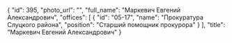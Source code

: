 {
    "id": 395,
    "photo_url": "",
    "full_name": "Маркевич Евгений Александрович",
    "offices": [
        {
            "id": "05-17",
            "name": "Прокуратура Слуцкого района",
            "position": "Старший помощник прокурора"
        }
    ],
    "title": "Маркевич Евгений Александрович"
}